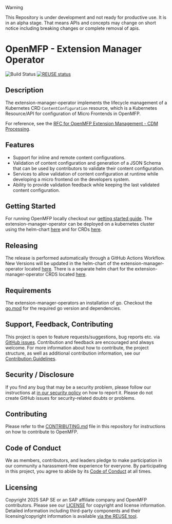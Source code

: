 > [!WARNING]
> This Repository is under development and not ready for productive use. It is in an alpha stage. That means APIs and concepts may change on short notice including breaking changes or complete removal of apis.

# OpenMFP - Extension Manager Operator

![Build Status](https://github.com/openmfp/extension-manager-operator/actions/workflows/pipeline.yml/badge.svg)
[![REUSE status](
https://api.reuse.software/badge/github.com/openmfp/extension-manager-operator)](https://api.reuse.software/info/github.com/openmfp/extension-manager-operator)

## Description

The extension-manager-operator implements the lifecycle management of a Kubernetes CRD `ContentConfiguration` resource, which is a Kubernetes Resource/API for configuration of Micro Frontends in OpenMFP.

For reference, see the [RFC for OpenMFP Extension Management - CDM Processing](https://github.com/openmfp/architecture/blob/main/rfc/002-extension-content-configuration-processing.md).

## Features
- Support for inline and remote content configurations. 
- Validation of content configuration and generation of a JSON Schema that can be used by contributors to validate their content configuration.
- Services to allow validation of content configuration at runtime while developing a micro frontend on the developers system.
- Ability to provide validation feedback while keeping the last validated content configuration.

## Getting Started
For running OpenMFP locally checkout our [getting started guide](https://openmfp.github.io/openmfp.org/docs/getting-started). The extension-manager-operator can be deployed on a kubernetes cluster using the helm-chart [here](https://github.com/openmfp/helm-charts/tree/main/charts/extension-manager-operator) and for CRDs [here](https://github.com/openmfp/helm-charts/tree/main/charts/extension-manager-operator-crds).

## Releasing

The release is performed automatically through a GitHub Actions Workflow. New Versions will be updated in the helm-chart of the extension-manager-operator located [here](https://github.com/openmfp/helm-charts/tree/main/charts/extension-manager-operator). There is a separate helm chart for the extension-manager-operator CRDS located [here](https://github.com/openmfp/helm-charts/tree/main/charts/extension-manager-operator-crds).

## Requirements

The extension-manager-operators an installation of go. Checkout the [go.mod](go.mod) for the required go version and dependencies.

## Support, Feedback, Contributing
This project is open to feature requests/suggestions, bug reports etc. via [GitHub issues](https://github.com/openmfp/extension-manager-operator/issues). Contribution and feedback are encouraged and always welcome. For more information about how to contribute, the project structure, as well as additional contribution information, see our [Contribution Guidelines](CONTRIBUTING.md).

## Security / Disclosure
If you find any bug that may be a security problem, please follow our instructions at [in our security policy](https://github.com/openmfp/extension-manager-operator/security/policy) on how to report it. Please do not create GitHub issues for security-related doubts or problems.

## Contributing

Please refer to the [CONTRIBUTING.md](CONTRIBUTING.md) file in this repository for instructions on how to contribute to OpenMFP.

## Code of Conduct

We as members, contributors, and leaders pledge to make participation in our community a harassment-free experience for everyone. By participating in this project, you agree to abide by its [Code of Conduct](CODE_OF_CONDUCT.md) at all times.

## Licensing

Copyright 2025 SAP SE or an SAP affiliate company and OpenMFP contributors. Please see our [LICENSE](LICENSE) for copyright and license information. Detailed information including third-party components and their licensing/copyright information is available [via the REUSE tool](https://api.reuse.software/info/github.com/openmfp/extension-manager-operator).

